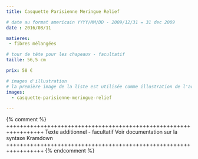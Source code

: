 ```yaml
---
title: Casquette Parisienne Meringue Relief

# date au format americain YYYY/MM/DD - 2009/12/31 = 31 dec 2009
date : 2016/08/11

matieres:
 - fibres mélangées

# tour de tête pour les chapeaux - facultatif
taille: 56,5 cm

prix: 58 €

# images d'illustration
# la première image de la liste est utilisée comme illustration de l'article dans les pages de listing.
images:
  - casquette-parisienne-meringue-relief

---
```

{% comment %} +++++++++++++++++++++++++++++++++++++++++++++++++++++++++++++++++
              Texte additionnel - facultatif
              Voir documentation sur la syntaxe Kramdown
+++++++++++++++++++++++++++++++++++++++++++++++++++++++++++++++++ {% endcomment %}
